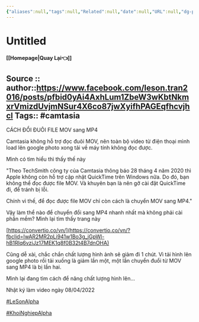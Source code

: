 ```yaml
---
{"aliases":null,"tags":null,"Related":null,"date":null,"URL":null,"dg-publish":true,"image":null,"permalink":"/IT/Camtasia/CÁCH ĐỔI ĐUÔI FILE MOV sang MP4/","dgPassFrontmatter":true,"noteIcon":"2","created":"2024-02-29T09:57:36.259+07:00","updated":"2024-02-01T10:52:55.000+07:00"}
---
```


# Untitled
**[[Homepage\|Quay Lại👈]]**

Source ::
author::https://www.facebook.com/leson.tran2016/posts/pfbid0yAi4AxhLum1ZbeW3wKbtNkmxrVmizdUvjmNSur4X6co87jwXyifhPAGEqfhcvjhcl
Tags:: #camtasia 
---

CÁCH ĐỔI ĐUÔI FILE MOV sang MP4

Camtasia không hỗ trợ đọc đuôi MOV, nên toàn bộ video từ điện thoại mình load lên google photo xong tải về máy tính không đọc được.

Mình có tìm hiểu thì thấy thế này

"Theo TechSmith công ty của Camtasia thông báo 28 tháng 4 năm 2020 thì Apple không còn hỗ trợ cập nhật QuickTime trên Windows nữa. Do đó, bạn không thể đọc được file MOV. Và khuyên bạn là nên gỡ cài đặt QuickTime đi, để tránh bị lỗi.

Chính vì thế, để đọc được file MOV chỉ còn cách là chuyển MOV sang MP4."

Vậy làm thể nào để chuyển đổi sang MP4 nhanh nhất mà không phải cài phần mềm? Mình lại tìm thấy trang này

[https://convertio.co/vn/](https://convertio.co/vn/?fbclid=IwAR2MR2pLi941w1Bo3g_iGpWl-hB1RIq6vziJz17MEK1q8f0B32t4B7dnOHA)

Cũng dễ xài, chắc chắn chất lượng hình ảnh sẽ giảm đi 1 chút. Vì tải hình lên google photo rồi tải xuống là giảm lần một, một lần chuyển đuổi từ MOV sang MP4 là bị lần hai.

Mình lại đang tìm cách để nâng chất lượng hình lên...

Nhật ký làm video ngày 08/04/2022

[#LeSonAlpha](https://www.facebook.com/hashtag/lesonalpha?__eep__=6&__cft__[0]=AZWMeWKgUIW3LnOwdokZKC1OzAQ6o-P9-5J6MoKx_uMLAbWe5ORzzjHD_cU7xDsNvOmVLA_bD_gUzAzp_WCqGi2-mULIBikyTXFHjP1VyeGqo13HI_m8iB2ht5bPvF_RxyGYUIajSO4_TdvUg2LLdKH6vdh2dhCqoHwjBwlIlqMD8JIuSBPz4LEceyV8tGmo6v4&__tn__=*NK-R)

[#KhoiNghiepAlpha](https://www.facebook.com/hashtag/khoinghiepalpha?__eep__=6&__cft__[0]=AZWMeWKgUIW3LnOwdokZKC1OzAQ6o-P9-5J6MoKx_uMLAbWe5ORzzjHD_cU7xDsNvOmVLA_bD_gUzAzp_WCqGi2-mULIBikyTXFHjP1VyeGqo13HI_m8iB2ht5bPvF_RxyGYUIajSO4_TdvUg2LLdKH6vdh2dhCqoHwjBwlIlqMD8JIuSBPz4LEceyV8tGmo6v4&__tn__=*NK-R)